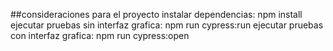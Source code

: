 ##consideraciones para el proyecto
instalar dependencias: npm install
ejecutar pruebas sin interfaz grafica: npm run cypress:run
ejecutar pruebas con interfaz grafica: npm run cypress:open
